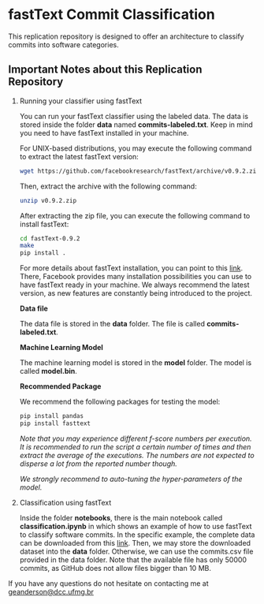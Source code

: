 # fastText Commit Classification

This replication repository is designed to offer an architecture to classify commits into software categories.

## Important Notes about this Replication Repository

1. Running your classifier using fastText

    You can run your fastText classifier using the labeled data. The data is stored inside the folder **data** named **commits-labeled.txt**. Keep in mind you need to have fastText installed in your machine.

    For UNIX-based distributions, you may execute the following command to extract the latest fastText version:

    ```bash
    wget https://github.com/facebookresearch/fastText/archive/v0.9.2.zip
    ```

    Then, extract the archive with the following command:

    ```bash
    unzip v0.9.2.zip
    ```

    After extracting the zip file, you can execute the following command to install fastText:

    ```bash
    cd fastText-0.9.2
    make
    pip install .
    ```
    For more details about fastText installation, you can point to this [link](https://github.com/facebookresearch/fastText). There, Facebook provides many installation possibilities you can use to have fastText ready in your machine. We always recommend the latest version, as new features are constantly being introduced to the project.

    **Data file**

    The data file is stored in the **data** folder. The file is called **commits-labeled.txt**.

    **Machine Learning Model**

    The machine learning model is stored in the **model** folder. The model is called **model.bin**. 

    **Recommended Package**

    We recommend the following packages for testing the model:

    ```bash
    pip install pandas
    pip install fasttext
    ```

    *Note that you may experience different f-score numbers per execution. It is recommended to run the script a certain number of times and then extract the average of the executions. The numbers are not expected to disperse a lot from the reported number though.*

    *We strongly recommend to auto-tuning the hyper-parameters of the model.*

2. Classification using fastText

    Inside the folder **notebooks**, there is the main notebook called **classification.ipynb** in which shows an example of how to use fastText to classify software commits. In the specific example, the complete data can be downloaded from this [link](https://bit.ly/commitsfile). Then, we may store the downloaded dataset into the **data** folder. Otherwise, we can use the commits.csv file provided in the data folder. Note that the available file has only 50000 commits, as GitHub does not allow files bigger than 10 MB. 

If you have any questions do not hesitate on contacting me at geanderson@dcc.ufmg.br





